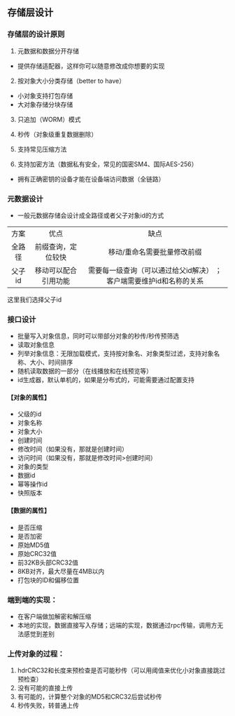 ## 存储层设计

### 存储层的设计原则

1. 元数据和数据分开存储
- 提供存储适配器，这样你可以随意修改成你想要的实现

2. 按对象大小分类存储（better to have）
- 小对象支持打包存储
- 大对象存储分块存储

3. 只追加（WORM）模式

4. 秒传（对象级重复数据删除）

5. 支持常见压缩方法

6. 支持加密方法（数据私有安全，常见的国密SM4、国际AES-256）
- 拥有正确密钥的设备才能在设备端访问数据（全链路）

### 元数据设计

- 一般元数据存储会设计成全路径或者父子对象id的方式

<table style="text-align: center">
   <tr>
      <td>方案</td>
      <td>优点</td>
      <td>缺点</td>
   </tr>
   <tr>
      <td>全路径</td>
      <td>前缀查询，定位较快<br/></td>
      <td>移动/重命名需要批量修改前缀</td>
   </tr>
   <tr>
      <td>父子id</td>
      <td>移动可以配合引用功能</td>
      <td>需要每一级查询（可以通过给父id解决）
      ；客户端需要维护id和名称的关系</td>
   </tr>
</table>

这里我们选择父子id

### 接口设计

- 批量写入对象信息，同时可以带部分对象的秒传/秒传预筛选
- 读取对象信息
- 列举对象信息：无限加载模式，支持按对象名、对象类型过滤，支持对象名称、大小、时间排序
- 随机读取数据的一部分（在线播放和在线预览等）
- id生成器，默认单机的，如果是分布式的，可能需要通过配置支持

#### 【对象的属性】

- 父级的id
- 对象名称
- 对象大小
- 创建时间
- 修改时间（如果没有，那就是创建时间）
- 访问时间（如果没有，那就是修改时间>创建时间）
- 对象的类型
- 数据id
- 幂等操作id
- 快照版本

#### 【数据的属性】

- 是否压缩
- 是否加密
- 原始MD5值
- 原始CRC32值
- 前32KB头部CRC32值
- 8KB对齐，最大尽量在4MB以内
- 打包块的ID和偏移位置

### 端到端的实现：

- 在客户端做加解密和解压缩
- 本地的实现，数据直接写入存储；远端的实现，数据通过rpc传输，调用方无法感觉到差别

### 上传对象的过程：

1. hdrCRC32和长度来预检查是否可能秒传（可以用阈值来优化小对象直接跳过预检查）
2. 没有可能的直接上传
3. 有可能的，计算整个对象的MD5和CRC32后尝试秒传
4. 秒传失败，转普通上传
